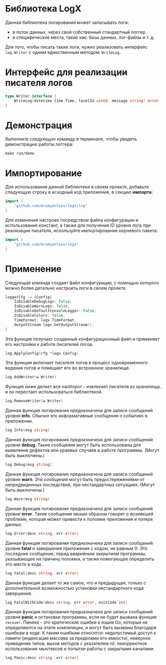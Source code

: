 # Библиотека LogX

Данная библиотека логирования может записывать логи:

- в поток данных, через свой собственный стандартный логгер.
- в специфические места, такие как: базы данных, лог-файлы и т. д.

Для того, чтобы писать такие логи, нужно реализовать интерфейс `log.Writer` с одним единственным методом: `WriteLog`.

# Интерфейс для реализации писателя логов

``` Go
type Writer interface {
	WriteLog(datetime time.Time, levelId uint8, message string) error
}
```

# Демонстрация

Выполните следующую команду в терминале, чтобы увидеть демонстрацию работы логгера:

```
make run/demo
```

# Импортирование

Для использования данной библиотеки в своем проекте, добавьте следующую строку в исходный код приложения, в секцию **импорта**:

``` Go
import (
	"github.com/mrumyantsev/logx/log"
)
```

Для изменения настроек посредством файла конфигурации и использования констант, а также для получения ID уровня лога при реализации писателя, используйте импортирование корневого пакета:

``` Go
import (
	"github.com/mrumyantsev/logx"
)
```

# Применение

Следующая команда создает файл конфигурации, с помощью которого можно более детально настроить логи в своем проекте.

``` Go
loggerCfg := &Config{
	IsDisableDebugLogs: false,
	IsDisableWarnLogs: false,
	IsDisableDefaultConsoleLogger: false,
	IsDisableColors: false,
	TimeFormat: logx.TimeFormat,
	OutputStream logx.GetOutputStream(),
}
```

Эта функция получает созданный конфигурационный файл и применяет его настройки к работе писателей логов.

``` Go
log.ApplyConfig(cfg *logx.Config)
```

Эта функция включает писателя логов в процесс одновременного ведения логов и помещает его во встроенное хранилище.

``` Go
log.AddWriter(w Writer)
```

Функция ниже делает все наоборот - извлекает писателя из хранилища, и он перестает использоваться библиотекой.

``` Go
log.RemoveWriter(w Writer)
```

Данная функция логирования предназначена для записи сообщений уровня **info**. Обычно это информативные сообщения о событиях в приложении.

``` Go
log.Info(msg string)
```

Данная функция логирования предназначена для записи сообщений уровня **debug**. Такие сообщения могут быть использованы для выявления дефектов или краевых случаев в работе программы. (Могут быть выключены.)

``` Go
log.Debug(msg string)
```

Данная функция логирования предназначена для записи сообщений уровня **warn**. Эти сообщения могут быть предостережениями от непредвиденных последствий, при нестандартных ситуациях. (Могут быть выключены.)

``` Go
log.Warn(msg string)
```

Данная функция логирования предназначена для записи сообщений уровня **error**. Такие сообщения явным образом говорят о возникшей проблеме, которая может привести к поломке приложения и потере данных.

``` Go
log.Error(desc string, err error)
```

Данная функция логирования предназначена для записи сообщений уровня **fatal** и завершения приложения с кодом, не равным 0. Это последние сообщение, перед аварийным закрытием программы, указывающее на причину поломки, а также помогающее определить это место в коде.

``` Go
log.Fatal(desc string, err error)
```

Данная функция делает то же самое, что и предыдущая, только с дополнительной возможностью установки нестандартного кода завершения.

``` Go
log.FatalWithCode(desc string, err error, exitCode int)
```

Данная функция логирования предназначена для записи сообщений уровня **panic** и остановки программы, если не будет вызвана функция `recover`. Паники - это критические ошибки в языке Go, которые не определяются на этапе компиляции, и могут быть вызваны благодаря ошибкам в коде. К таким ошибкам относятся: недопустимый доступ к памяти (индексация массива за пределами его емкости), неверное приведение типов, вызов методов с указателем nil, некорректное использование мьютексов и попытки работы с закрытыми каналами.

``` Go
log.Panic(desc string, err error)
```

